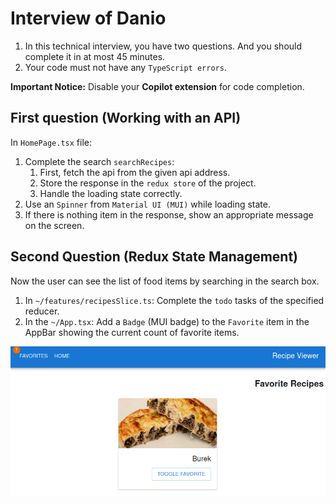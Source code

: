 # Interview of Danio

1. In this technical interview, you have two questions. 
And you should complete it in at most 45 minutes.
2. Your code must not have any `TypeScript errors`.

**Important Notice:** Disable your **Copilot extension** for code completion.

## First question (Working with an API)
In `HomePage.tsx` file:
1. Complete the search `searchRecipes`:
   1. First, fetch the api from the given api address.
   2. Store the response in the `redux store` of the project.
   3. Handle the loading state correctly.
2. Use an `Spinner` from `Material UI (MUI)` while loading state.
3. If there is nothing item in the response, show an appropriate message on the screen.

## Second Question (Redux State Management)
Now the user can see the list of food items by searching in the search box.

1. In `~/features/recipesSlice.ts`: Complete the `todo` tasks of the specified reducer.
2. In the `~/App.tsx`: Add a `Badge` (MUI badge) to the `Favorite` item in the AppBar showing the current count of favorite items.

![Result Image](https://github.com/Iran-110/danio-interview1403/blob/questions/public/favorite-image.png?raw=true)